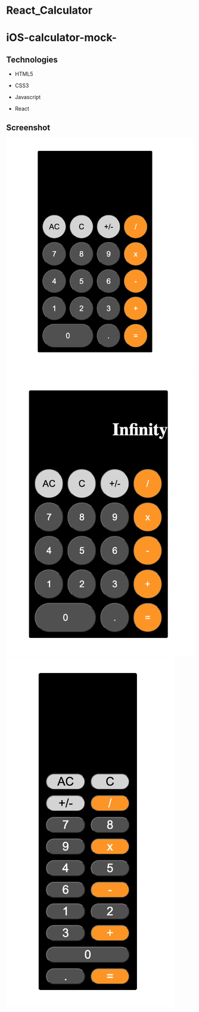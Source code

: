 # React_Calculator
# iOS-calculator-mock-

## Technologies

- HTML5

- CSS3

- Javascript

- React

## Screenshot 

![calculator-img](https://github.com/moathdlaimi/React_Calculator/blob/master/9.png)
![calculator-img](https://github.com/moathdlaimi/React_Calculator/blob/master/Screen%20Shot%202020-07-04%20at%208.45.22%20PM.png)
![calculator-img](https://github.com/moathdlaimi/React_Calculator/blob/master/Screen%20Shot%202020-07-04%20at%208.44.43%20PM.png)
